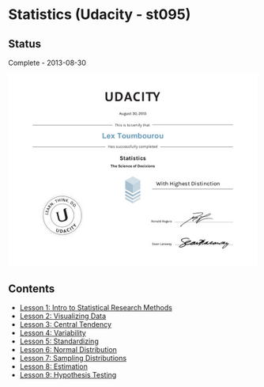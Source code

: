 # Statistics (Udacity - st095)

## Status

Complete - 2013-08-30

<img src="./images/cert_of_completion.jpg"></img>

## Contents

* [Lesson 1: Intro to Statistical Research Methods](./lesson-1-intro-to-statistical-research-methods.md)
* [Lesson 2: Visualizing Data](./lesson-2-visualizing-data.md)
* [Lesson 3: Central Tendency](./lesson-3-central-tendency.md)
* [Lesson 4: Variability](./lesson-4-variability.md)
* [Lesson 5: Standardizing](./lesson-5-standardizing.md)
* [Lesson 6: Normal Distribution](./lesson-6-normal-distribution.md)
* [Lesson 7: Sampling Distributions](./lesson-7-sampling-distributions.md)
* [Lesson 8: Estimation](./lesson-8-estimation.md)
* [Lesson 9: Hypothesis Testing](./lesson-9-hypothesis-testing.md)

